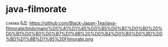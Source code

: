 # java-filmorate
схема БД:
https://github.com/Black-Japan-Tea/java-filmorate/blob/main/%D0%A1%D1%85%D0%B5%D0%BC%D0%B0%20%D0%B1%D0%B0%D0%B7%D1%8B%20%D0%B4%D0%B0%D0%BD%D0%BD%D1%8B%D1%85%20Filmorate.png
